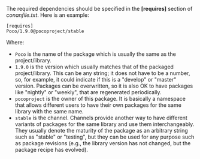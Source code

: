 The required dependencies should be specified in the **[requires]** section of *conanfile.txt*.
Here is an example:

```
[requires]
Poco/1.9.0@pocoproject/stable

```

Where:

  - ``Poco`` is the name of the package which is usually the same as the project/library.
  - ``1.9.0`` is the version which usually matches that of the packaged project/library. This can be any
    string; it does not have to be a number, so, for example, it could indicate if this is a "develop" or "master" version.
    Packages can be overwritten, so it is also OK to have packages like "nightly" or "weekly", that
    are regenerated periodically.
  - ``pocoproject`` is the owner of this package. It is basically a namespace that allows different users to have their own packages for
    the same library with the same name.
  - ``stable`` is the channel. Channels provide another way to have different variants of packages for the same library
    and use them interchangeably. They usually denote the maturity of the package as an arbitrary
    string such as "stable" or "testing", but they can be used for any purpose such as package revisions (e.g., the
    library version has not changed, but the package recipe has evolved).
